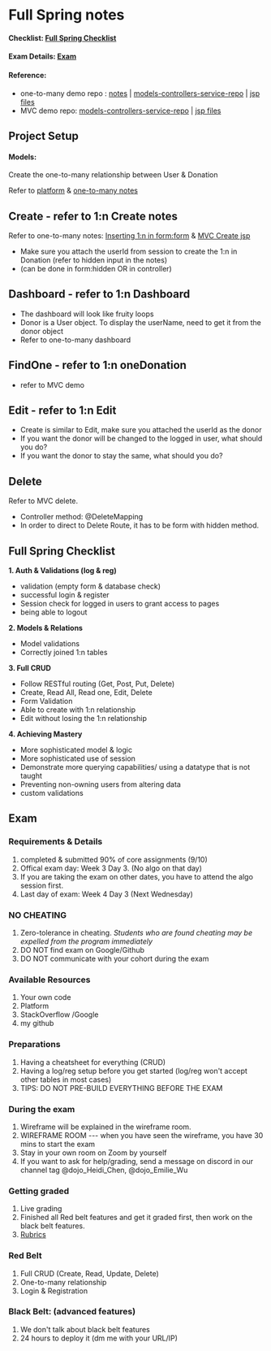 # Full Spring notes 
#### Checklist: [Full Spring Checklist](#Full-Spring-Checklist) 
#### Exam Details: [Exam](#Exam) 
#### Reference:
- one-to-many demo repo : 
[notes](https://github.com/heidi1105/JAVA-OCT2022/tree/main/Java3Spring/mvc-one-to-many-demo#One-to-many-notes) |
[models-controllers-service-repo](https://github.com/heidi1105/JAVA-OCT2022/tree/main/Java3Spring/mvc-one-to-many-demo/src/main/java/com/heidichen/onetomanydemo) | [jsp files](https://github.com/heidi1105/JAVA-OCT2022/tree/main/Java3Spring/mvc-one-to-many-demo/src/main/webapp/WEB-INF)
- MVC demo repo: 
[models-controllers-service-repo](https://github.com/heidi1105/JAVA-OCT2022/tree/main/Java3Spring/mvc-demo/src/main/java/com/heidichen/mvcdemo) | [jsp files](https://github.com/heidi1105/JAVA-OCT2022/tree/main/Java3Spring/mvc-demo/src/main/webapp/WEB-INF)

## Project Setup
#### Models: 
Create the one-to-many relationship between User & Donation

Refer to [platform](https://login.codingdojo.com/m/315/9534/64315)
&  [one-to-many notes](https://github.com/heidi1105/JAVA-OCT2022/tree/main/Java3Spring/mvc-one-to-many-demo)


## Create - refer to 1:n Create notes
Refer to one-to-many notes: [Inserting 1:n in form:form](https://github.com/heidi1105/JAVA-OCT2022/tree/main/Java3Spring/mvc-one-to-many-demo#CRUD) & [MVC Create jsp](https://github.com/heidi1105/JAVA-OCT2022/blob/main/Java3Spring/mvc-demo/src/main/webapp/WEB-INF/createDonation.jsp)
- Make sure you attach the userId from session to create the 1:n in Donation (refer to hidden input in the notes)
- (can be done in form:hidden OR in controller)

## Dashboard - refer to 1:n Dashboard

- The dashboard will look like fruity loops 
- Donor is a User object. To display the userName, need to get it from the donor object
- Refer to one-to-many dashboard

## FindOne - refer to 1:n oneDonation
- refer to MVC demo

## Edit - refer to 1:n Edit

- Create is similar to Edit, make sure you attached the userId as the donor
- If you want the donor will be changed to the logged in user, what should you do?
- If you want the donor to stay the same, what should you do?

## Delete
Refer to MVC delete. 

- Controller method: @DeleteMapping
- In order to direct to Delete Route, it has to be form with hidden method. 



## Full Spring Checklist
**1. Auth & Validations (log & reg)**
- validation (empty form & database check)
- successful login & register
- Session check for logged in users to grant access to pages
- being able to logout

**2. Models & Relations**
- Model validations
- Correctly joined 1:n tables

**3. Full CRUD**
- Follow RESTful routing  (Get, Post, Put, Delete)
- Create, Read All, Read one, Edit, Delete
- Form Validation
- Able to create with 1:n relationship
- Edit without losing the 1:n relationship

**4. Achieving Mastery**
- More sophisticated model & logic
- More sophisticated use of session
- Demonstrate more querying capabilities/ using a datatype that is not taught
- Preventing non-owning users from altering data
- custom validations

## Exam

### Requirements & Details
1. completed & submitted 90% of core assignments (9/10)
2. Offical exam day: Week 3 Day 3. (No algo on that day)
3. If you are taking the exam on other dates, you have to attend the algo session first. 
3. Last day of exam: Week 4 Day 3 (Next Wednesday)

### NO CHEATING 
1. Zero-tolerance in cheating. *Students who are found cheating may be expelled from the program immediately*
2. DO NOT find exam on Google/Github 
3. DO NOT communicate with your cohort during the exam

### Available Resources
1. Your own code
2. Platform
3. StackOverflow /Google
4. my github

### Preparations
1. Having a cheatsheet for everything (CRUD)
2. Having a log/reg setup before you get started (log/reg won't accept other tables in most cases)
3. TIPS: DO NOT PRE-BUILD EVERYTHING BEFORE THE EXAM

### During the exam
1. Wireframe will be explained in the wireframe room.
2. WIREFRAME ROOM --- when you have seen the wireframe, you have 30 mins to start the exam
2. Stay in your own room on Zoom by yourself
3. If you want to ask for help/grading, send a message on discord in our channel tag @dojo_Heidi_Chen, @dojo_Emilie_Wu

### Getting graded
1. Live grading
2. Finished all Red belt features and get it graded first, then work on the black belt features. 
3. <a href="https://login.codingdojo.com/m/315/9537/81392"> Rubrics </a>

### Red Belt
1. Full CRUD (Create, Read, Update, Delete)
2. One-to-many relationship
3. Login & Registration


### Black Belt: (advanced features) 
1. We don't talk about black belt features 
2. 24 hours to deploy it (dm me with your URL/IP)


